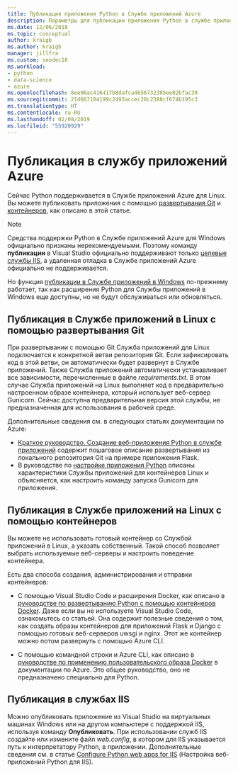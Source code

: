 ```yaml
---
title: Публикация приложения Python в Службе приложений Azure
description: Параметры для публикации приложения Python в службе приложений Azure, включая Git и контейнеры для Linux, и развертывание в IIS.
ms.date: 12/06/2018
ms.topic: conceptual
author: kraigb
ms.author: kraigb
manager: jillfra
ms.custom: seodec18
ms.workload:
- python
- data-science
- azure
ms.openlocfilehash: 8ee96ac416417b8dafca4656732385ee02bfac30
ms.sourcegitcommit: 21d667104199c2493accec20c2388cf674b195c3
ms.translationtype: HT
ms.contentlocale: ru-RU
ms.lasthandoff: 02/08/2019
ms.locfileid: "55920929"
---
```

# <a name="publish-to-azure-app-service"></a>Публикация в службу приложений Azure

Сейчас Python поддерживается в Службе приложений Azure для Linux. Вы можете публиковать приложения с помощью [развертывания Git](#publish-to-app-service-on-linux-using-git-deploy) и [контейнеров](#publish-to-app-service-on-linux-using-containers), как описано в этой статье.

> [!Note]
> Средства поддержки Python в Службе приложений Azure для Windows официально признаны нерекомендуемыми. Поэтому команду **публикации** в Visual Studio официально поддерживают только [целевые службы IIS](#publish-to-iis), а удаленная отладка в Службе приложений Azure официально не поддерживается.
>
> Но функция [публикации в Службе приложений в Windows](publish-to-app-service-windows.md) по-прежнему работает, так как расширения Python для Службы приложений в Windows еще доступны, но не будут обслуживаться или обновляться.

## <a name="publish-to-app-service-on-linux-using-git-deploy"></a>Публикация в Службе приложений в Linux с помощью развертывания Git

При развертывании с помощью Git Служба приложений для Linux подключается к конкретной ветви репозитория Git. Если зафиксировать код в этой ветви, он автоматически будет развернут в Службе приложений. Также Служба приложений автоматически устанавливает все зависимости, перечисленные в файле *requirements.txt*. В этом случае Служба приложений на Linux выполняет код в предварительно настроенном образе контейнера, который использует веб-сервер Gunicorn. Сейчас доступна предварительная версия этой службы, не предназначенная для использования в рабочей среде.

Дополнительные сведения см. в следующих статьях документации по Azure:

- [Краткое руководство. Создание веб-приложения Python в службе приложений](/azure/app-service/containers/quickstart-python?toc=%2Fpython%2Fazure%2FTOC.json) содержит пошаговое описание развертывания из локального репозитория Git на примере приложения Flask.
- В руководстве по [настройке приложения Python](/azure/app-service/containers/how-to-configure-python) описаны характеристики Службы приложений для контейнеров Linux и объясняется, как настроить команду запуска Gunicorn для приложения.

## <a name="publish-to-app-service-on-linux-using-containers"></a>Публикация в Службе приложений на Linux с помощью контейнеров

Вы можете не использовать готовый контейнер со Службой приложений в Linux, а указать собственный. Такой способ позволяет выбрать используемые веб-серверы и настроить поведение контейнера.

Есть два способа создания, администрирования и отправки контейнеров:

- С помощью Visual Studio Code и расширения Docker, как описано в [руководстве по развертыванию Python с помощью контейнеров Docker](https://code.visualstudio.com/docs/python/tutorial-deploy-containers). Даже если вы не используете Visual Studio Code, ознакомьтесь со статьей. Она содержит полезные сведения о том, как создать образы контейнеров для приложений Flask и Django с помощью готовых веб-серверов uwsgi и nginx. Этот же контейнер можно потом развернуть с помощью Azure CLI.

- С помощью командной строки и Azure CLI, как описано в [руководстве по применению пользовательского образа Docker](/azure/app-service/containers/tutorial-custom-docker-image) в документации по Azure. Это общее руководство, оно не предназначено специально для Python.

## <a name="publish-to-iis"></a>Публикация в службах IIS

Можно опубликовать приложение из Visual Studio на виртуальных машинах Windows или на другом компьютере с поддержкой IIS, используя команду **Опубликовать**. При использовании служб IIS создайте или измените файл *web.config*, в котором для IIS указывается путь к интерпретатору Python, в приложении. Дополнительные сведения см. в статье [Configure Python web apps for IIS](configure-web-apps-for-iis-windows.md) (Настройка веб-приложений Python для IIS).
